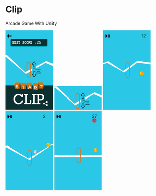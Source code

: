 # Clip
Arcade Game With Unity

<img src="https://github.com/akayibrahim/Clip/blob/master/unnamed.png" width="30%" height="30%">
<img src="https://github.com/akayibrahim/Clip/blob/master/unnamed-5.png" width="30%" height="30%">
<img src="https://github.com/akayibrahim/Clip/blob/master/unnamed-2.png" width="30%" height="30%">
<img src="https://github.com/akayibrahim/Clip/blob/master/unnamed-3.png" width="30%" height="30%">
<img src="https://github.com/akayibrahim/Clip/blob/master/unnamed-4.png" width="30%" height="30%">
